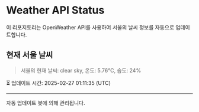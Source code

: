 
# Weather API Status

이 리포지토리는 OpenWeather API를 사용하여 서울의 날씨 정보를 자동으로 업데이트합니다.

## 현재 서울 날씨
> 서울의 현재 날씨: clear sky, 온도: 5.76°C, 습도: 24%

⏳ 업데이트 시간: 2025-02-27 01:11:35 (UTC)

---
자동 업데이트 봇에 의해 관리됩니다.
